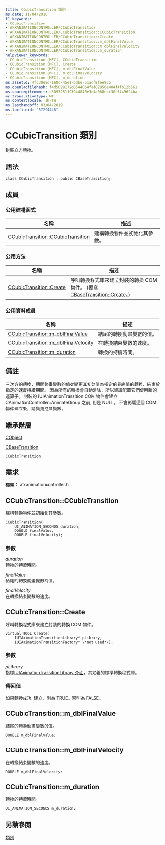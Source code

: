 ```yaml
---
title: CCubicTransition 類別
ms.date: 11/04/2016
f1_keywords:
- CCubicTransition
- AFXANIMATIONCONTROLLER/CCubicTransition
- AFXANIMATIONCONTROLLER/CCubicTransition::CCubicTransition
- AFXANIMATIONCONTROLLER/CCubicTransition::Create
- AFXANIMATIONCONTROLLER/CCubicTransition::m_dblFinalValue
- AFXANIMATIONCONTROLLER/CCubicTransition::m_dblFinalVelocity
- AFXANIMATIONCONTROLLER/CCubicTransition::m_duration
helpviewer_keywords:
- CCubicTransition [MFC], CCubicTransition
- CCubicTransition [MFC], Create
- CCubicTransition [MFC], m_dblFinalValue
- CCubicTransition [MFC], m_dblFinalVelocity
- CCubicTransition [MFC], m_duration
ms.assetid: 4fc30e9c-160c-45e1-bdbe-51adf8fee9c5
ms.openlocfilehash: f4d5898172c0544064fad82856e404f4fb12b561
ms.sourcegitcommit: c3093251193944840e3d0a068ecc30e6449624ba
ms.translationtype: MT
ms.contentlocale: zh-TW
ms.lasthandoff: 03/04/2019
ms.locfileid: "57294448"
---
```

# <a name="ccubictransition-class"></a>CCubicTransition 類別

封裝立方轉換。

## <a name="syntax"></a>語法

```
class CCubicTransition : public CBaseTransition;
```

## <a name="members"></a>成員

### <a name="public-constructors"></a>公用建構函式

|名稱|描述|
|----------|-----------------|
|[CCubicTransition::CCubicTransition](#ccubictransition)|建構轉換物件並初始化其參數。|

### <a name="public-methods"></a>公用方法

|名稱|描述|
|----------|-----------------|
|[CCubicTransition::Create](#create)|呼叫轉換程式庫來建立封裝的轉換 COM 物件。 (覆寫[CBaseTransition::Create](../../mfc/reference/cbasetransition-class.md#create)。)|

### <a name="public-data-members"></a>公用資料成員

|名稱|描述|
|----------|-----------------|
|[CCubicTransition::m_dblFinalValue](#m_dblfinalvalue)|結尾的轉換動畫變數的值。|
|[CCubicTransition::m_dblFinalVelocity](#m_dblfinalvelocity)|在轉換結束變數的速度。|
|[CCubicTransition::m_duration](#m_duration)|轉換的持續時間。|

## <a name="remarks"></a>備註

三次方的轉換，期間動畫變數的值從變更其初始值為指定的最終值的轉換，結束於指定的速度持續期間。 因為所有的轉換會自動清除，所以建議配置它們使用新的運算子。 封裝的 IUIAnimationTransition COM 物件會建立 CAnimationController::AnimateGroup 之前, 則是 NULL。 不會影響這個 COM 物件建立後，請變更成員變數。

## <a name="inheritance-hierarchy"></a>繼承階層

[CObject](../../mfc/reference/cobject-class.md)

[CBaseTransition](../../mfc/reference/cbasetransition-class.md)

`CCubicTransition`

## <a name="requirements"></a>需求

**標頭：** afxanimationcontroller.h

##  <a name="ccubictransition"></a>  CCubicTransition::CCubicTransition

建構轉換物件並初始化其參數。

```
CCubicTransition(
    UI_ANIMATION_SECONDS duration,
    DOUBLE finalValue,
    DOUBLE finalVelocity);
```

### <a name="parameters"></a>參數

*duration*<br/>
轉換的持續時間。

*finalValue*<br/>
結尾的轉換動畫變數的值。

*finalVelocity*<br/>
在轉換結束變數的速度。

##  <a name="create"></a>  CCubicTransition::Create

呼叫轉換程式庫來建立封裝的轉換 COM 物件。

```
virtual BOOL Create(
    IUIAnimationTransitionLibrary* pLibrary,
    IUIAnimationTransitionFactory* \*not used*\);
```

### <a name="parameters"></a>參數

*pLibrary*<br/>
指標[IUIAnimationTransitionLibrary 介面](/windows/desktop/api/uianimation/nn-uianimation-iuianimationtransitionlibrary)，其定義的標準轉換程式庫。

### <a name="return-value"></a>傳回值

如果轉換成功; 建立，則為 TRUE。否則為 FALSE。

##  <a name="m_dblfinalvalue"></a>  CCubicTransition::m_dblFinalValue

結尾的轉換動畫變數的值。

```
DOUBLE m_dblFinalValue;
```

##  <a name="m_dblfinalvelocity"></a>  CCubicTransition::m_dblFinalVelocity

在轉換結束變數的速度。

```
DOUBLE m_dblFinalVelocity;
```

##  <a name="m_duration"></a>  CCubicTransition::m_duration

轉換的持續時間。

```
UI_ANIMATION_SECONDS m_duration;
```

## <a name="see-also"></a>另請參閱

[類別](../../mfc/reference/mfc-classes.md)

